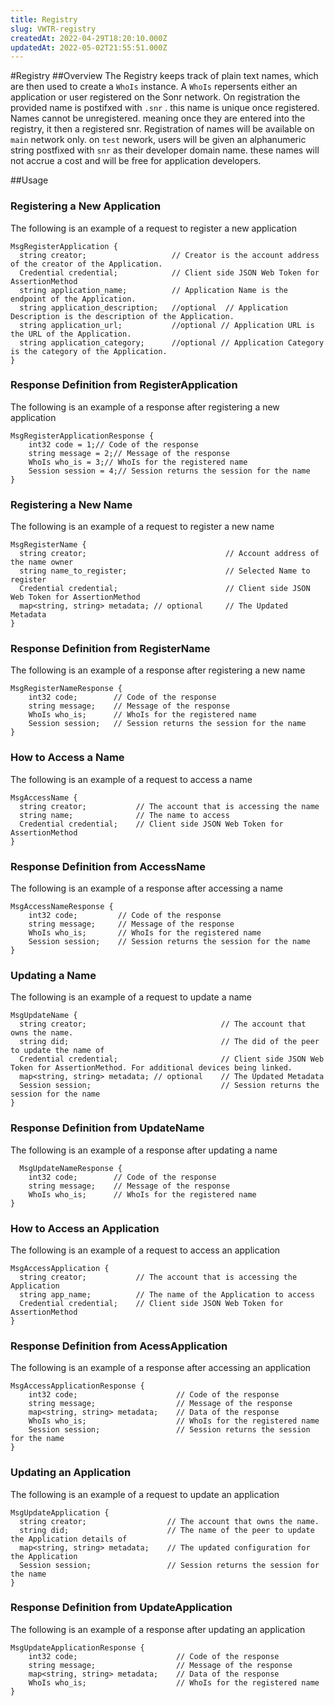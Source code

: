 ```yaml
---
title: Registry
slug: VWTR-registry
createdAt: 2022-04-29T18:20:10.000Z
updatedAt: 2022-05-02T21:55:51.000Z
---
```

#Registry
##Overview
The Registry keeps track of plain text names, which are then used to create a `WhoIs` instance. A `WhoIs` repersents either an  application or user registered on the Sonr network. On registration the provided name is postifxed with `.snr` . this name is unique once registered.  Names cannot be unregistered. meaning once they are entered into the registry, it then a registered snr. Registration of names will be available on `main` network only. on `test` nework, users will be given an alphanumeric string postfixed with `snr` as their developer domain name. these names will not accrue a cost and will be free for application developers.

##Usage

### Registering a New Application

The following is an example of a request to register a new application

```
MsgRegisterApplication {
  string creator;                   // Creator is the account address of the creator of the Application. 
  Credential credential;            // Client side JSON Web Token for AssertionMethod
  string application_name;          // Application Name is the endpoint of the Application.
  string application_description;   //optional  // Application Description is the description of the Application.
  string application_url;           //optional // Application URL is the URL of the Application.
  string application_category;      //optional // Application Category is the category of the Application.
}
```



### Response Definition from RegisterApplication

The following is an example of a response after registering a new application

```
MsgRegisterApplicationResponse {
    int32 code = 1;// Code of the response
    string message = 2;// Message of the response
    WhoIs who_is = 3;// WhoIs for the registered name
    Session session = 4;// Session returns the session for the name
}
```



### Registering a New Name

The following is an example of a request to register a new name

```
MsgRegisterName {
  string creator;                               // Account address of the name owner  
  string name_to_register;                      // Selected Name to register
  Credential credential;                        // Client side JSON Web Token for AssertionMethod   
  map<string, string> metadata; // optional     // The Updated Metadata
}
```



### Response Definition from RegisterName

The following is an example of a response after registering a new name

```
MsgRegisterNameResponse {
    int32 code;        // Code of the response    
    string message;    // Message of the response
    WhoIs who_is;      // WhoIs for the registered name  
    Session session;   // Session returns the session for the name
}
```



### How to Access a Name

The following is an example of a request to access a name

```
MsgAccessName {
  string creator;           // The account that is accessing the name  
  string name;              // The name to access  
  Credential credential;    // Client side JSON Web Token for AssertionMethod
}
```



### Response Definition from AccessName

The following is an example of a response after accessing a name

```
MsgAccessNameResponse {    
    int32 code;         // Code of the response
    string message;     // Message of the response
    WhoIs who_is;       // WhoIs for the registered name   
    Session session;    // Session returns the session for the name
}
```





### Updating a Name

The following is an example of a request to update a name

```
MsgUpdateName {
  string creator;                              // The account that owns the name.
  string did;                                  // The did of the peer to update the name of 
  Credential credential;                       // Client side JSON Web Token for AssertionMethod. For additional devices being linked.
  map<string, string> metadata; // optional    // The Updated Metadata  
  Session session;                             // Session returns the session for the name
}
```





### Response Definition from UpdateName

The following is an example of a response after updating a name

```
  MsgUpdateNameResponse {
    int32 code;        // Code of the response    
    string message;    // Message of the response    
    WhoIs who_is;      // WhoIs for the registered name
}
```



### How to Access an Application

The following is an example of a request to access an application

```
MsgAccessApplication {
  string creator;           // The account that is accessing the Application
  string app_name;          // The name of the Application to access
  Credential credential;    // Client side JSON Web Token for AssertionMethod
}
```



### Response Definition from AcessApplication

The following is an example of a response after accessing an application

```
MsgAccessApplicationResponse {
    int32 code;                      // Code of the response    
    string message;                  // Message of the response   
    map<string, string> metadata;    // Data of the response
    WhoIs who_is;                    // WhoIs for the registered name
    Session session;                 // Session returns the session for the name
}
```



### Updating an Application

The following is an example of a request to update an application

```
MsgUpdateApplication {
  string creator;                  // The account that owns the name.
  string did;                      // The name of the peer to update the Application details of
  map<string, string> metadata;    // The updated configuration for the Application
  Session session;                 // Session returns the session for the name
}
```





### Response Definition from UpdateApplication

The following is an example of a response after updating an application

```
MsgUpdateApplicationResponse {    
    int32 code;                      // Code of the response
    string message;                  // Message of the response 
    map<string, string> metadata;    // Data of the response
    WhoIs who_is;                    // WhoIs for the registered name
}
```


